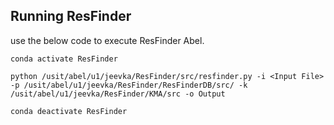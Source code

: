 **Running ResFinder** 
----------------------
use the below code to execute ResFinder Abel.

```
conda activate ResFinder 

python /usit/abel/u1/jeevka/ResFinder/src/resfinder.py -i <Input File> -p /usit/abel/u1/jeevka/ResFinder/ResFinderDB/src/ -k /usit/abel/u1/jeevka/ResFinder/KMA/src -o Output

conda deactivate ResFinder 
```
